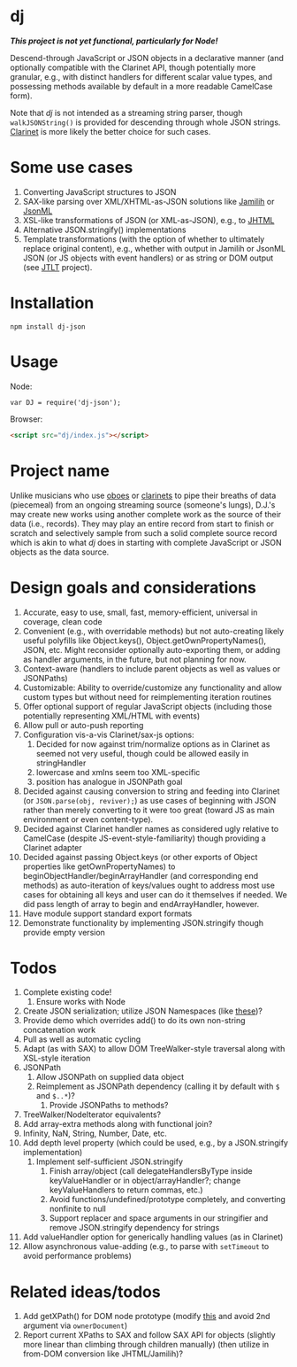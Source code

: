 # dj

***This project is not yet functional, particularly for Node!***

Descend-through JavaScript or JSON objects in a declarative manner (and optionally compatible with the Clarinet API, though potentially more granular, e.g., with distinct handlers for different scalar value types, and possessing methods available by default in a more readable CamelCase form).

Note that *dj* is not intended as a streaming string parser, though `walkJSONString()` is provided for descending through whole JSON strings. [Clarinet](https://github.com/dscape/clarinet) is more likely the better choice for such cases.

# Some use cases

1. Converting JavaScript structures to JSON
1. SAX-like parsing over XML/XHTML-as-JSON solutions like [Jamilih](https://github.com/brettz9/jamilih) or [JsonML](http://www.jsonml.org/)
1. XSL-like transformations of JSON (or XML-as-JSON), e.g., to [JHTML](https://github.com/brettz9/jhtml)
1. Alternative JSON.stringify() implementations
1. Template transformations (with the option of whether to ultimately replace original content), e.g., whether with output in Jamilih or JsonML JSON (or JS objects with event handlers) or as string or DOM output (see [JTLT](https://github.com/brettz9/jtlt/) project).

# Installation

```
npm install dj-json
```

# Usage

Node:

```
var DJ = require('dj-json');
```

Browser:

```html
<script src="dj/index.js"></script>
```

# Project name

Unlike musicians who use [oboes](http://oboejs.com/) or [clarinets](https://github.com/dscape/clarinet/) to pipe their breaths of data (piecemeal) from an ongoing streaming source (someone's lungs), D.J.'s may create new works using another complete work as the source of their data (i.e., records). They may play an entire record from start to finish or scratch and selectively sample from such a solid complete source record which is akin to what *dj* does in starting with complete JavaScript or JSON objects as the data source.

# Design goals and considerations

1. Accurate, easy to use, small, fast, memory-efficient, universal in coverage, clean code
1. Convenient (e.g., with overridable methods) but not auto-creating likely useful polyfills like
    Object.keys(), Object.getOwnPropertyNames(), JSON, etc. Might reconsider
    optionally auto-exporting them, or adding as handler arguments, in the future, but not planning for now.
1. Context-aware (handlers to include parent objects as well as values or JSONPaths)
1. Customizable: Ability to override/customize any functionality and allow custom types but without need for reimplementing iteration routines
1. Offer optional support of regular JavaScript objects (including those potentially representing XML/HTML with events)
1. Allow pull or auto-push reporting
1. Configuration vis-a-vis Clarinet/sax-js options:
    1. Decided for now against trim/normalize options as in Clarinet as seemed not very useful, though could be
        allowed easily in stringHandler
    1. lowercase and xmlns seem too XML-specific
    1. position has analogue in JSONPath goal
1. Decided against causing conversion to string and feeding into Clarinet (or `JSON.parse(obj, reviver);`) as use cases
    of beginning with JSON rather than merely converting to it were too great (toward JS as main environment or even content-type).
1. Decided against Clarinet handler names as considered ugly relative to CamelCase (despite JS-event-style-familiarity) though
providing a Clarinet adapter
1. Decided against passing Object.keys (or other exports of Object properties like getOwnPropertyNames)
    to beginObjectHandler/beginArrayHandler (and corresponding end methods) as auto-iteration of
    keys/values ought to address most use cases for obtaining all keys and user can do it themselves
    if needed. We did pass length of array to begin and endArrayHandler, however.
1. Have module support standard export formats
1. Demonstrate functionality by implementing JSON.stringify though provide empty version

# Todos

1. Complete existing code!
    1. Ensure works with Node
1. Create JSON serialization; utilize JSON Namespaces (like [these](https://tools.ietf.org/html/draft-saintandre-json-namespaces-00))?
1. Provide demo which overrides add() to do its own non-string concatenation work
1. Pull as well as automatic cycling
1. Adapt (as with SAX) to allow DOM TreeWalker-style traversal along with XSL-style iteration
1. JSONPath
    1. Allow JSONPath on supplied data object
    1. Reimplement as JSONPath dependency (calling it by default with `$` and `$..*`)?
        1. Provide JSONPaths to methods?
1. TreeWalker/NodeIterator equivalents?
1. Add array-extra methods along with functional join?
1. Infinity, NaN, String, Number, Date, etc.
1. Add depth level property (which could be used, e.g., by a JSON.stringify implementation)
    1. Implement self-sufficient JSON.stringify
        1. Finish array/object (call delegateHandlersByType inside keyValueHandler or in object/arrayHandler?;
            change keyValueHandlers to return commas, etc.)
        1. Avoid functions/undefined/prototype completely, and converting nonfinite to null
        1. Support replacer and space arguments in our stringifier and remove JSON.stringify dependency for strings
1. Add valueHandler option for generically handling values (as in Clarinet)
1. Allow asynchronous value-adding (e.g., to parse with `setTimeout` to avoid performance problems)

# Related ideas/todos

1. Add getXPath() for DOM node prototype (modify [this](https://developer.mozilla.org/en-US/docs/Using_XPath#getXPathForElement) and avoid 2nd argument via `ownerDocument`)
1. Report current XPaths to SAX and follow SAX API for objects (slightly more linear than climbing through children manually) (then utilize in from-DOM conversion like JHTML/Jamilih)?
